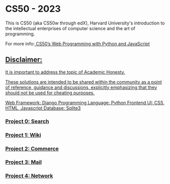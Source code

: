 <h1> CS50 - 2023 </h1>
<p>This is CS50 (aka CS50w through edX), Harvard University's introduction to the intellectual enterprises of computer science and the art of programming.</p>
<p>
  For more info:<a href="https://cs50.harvard.edu/web/2020/" rel="nofollow"> CS50’s Web Programming with Python and JavaScript
</p>
  
<h2> Disclaimer: </h2>
<p>It is important to address the topic of <a href="https://cs50.harvard.edu/x/2023/honesty/" rel="nofollow">Academic Honesty. </p>
<p>These solutions are intended to be shared within the community as a point of reference, guidance and discussions, explicitly emphasizing that they should not be used for cheating purposes.</p>
  
Web Framework: Django
Programming Language: Python
Frontend UI: CSS, HTML, Javascript 
Database: Sqlite3

<h3> Project 0: Search </h3>

<h3> Project 1: Wiki </h3>

<h3> Project 2: Commerce </h3>

<h3> Project 3: Mail </h3>

<h3> Project 4: Network </h3>

 
 

